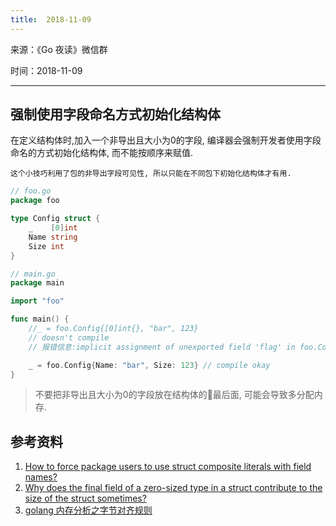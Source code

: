 ```yaml
---
title:  2018-11-09
---
```

来源：《Go 夜读》微信群

时间：2018-11-09

---

## 强制使用字段命名方式初始化结构体

在定义结构体时,加入一个非导出且大小为0的字段, 编译器会强制开发者使用字段命名的方式初始化结构体, 而不能按顺序来赋值.

`这个小技巧利用了包的非导出字段可见性, 所以只能在不同包下初始化结构体才有用.`

``` go
// foo.go
package foo

type Config struct {
	_    [0]int
	Name string
	Size int
}
```

```go
// main.go
package main

import "foo"

func main() {
    //_ = foo.Config{[0]int{}, "bar", 123}
    // doesn't compile
    // 报错信息:implicit assignment of unexported field 'flag' in foo.Config literal

	_ = foo.Config{Name: "bar", Size: 123} // compile okay
}
```

>不要把非导出且大小为0的字段放在结构体的最后面, 可能会导致多分配内存.

## 参考资料

1. [How to force package users to use struct composite literals with field names?](https://go101.org/article/tips.html#force-to-use-keyed-struct-literals)
2. [Why does the final field of a zero-sized type in a struct contribute to the size of the struct sometimes?](https://go101.org/article/unofficial-faq.html#final-zero-size-field)
3. [golang 内存分析之字节对齐规则](https://my.oschina.net/u/2950272/blog/1829197)